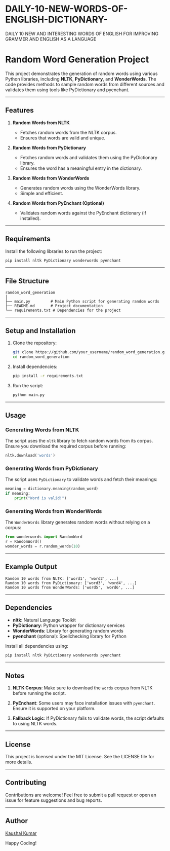 # DAILY-10-NEW-WORDS-OF-ENGLISH-DICTIONARY-
DAILY 10 NEW AND INTERESTING WORDS OF ENGLISH FOR IMPROVING GRAMMER AND ENGLISH AS A LANGUAGE
# Random Word Generation Project

This project demonstrates the generation of random words using various Python libraries, including **NLTK**, **PyDictionary**, and **WonderWords**. The code provides methods to sample random words from different sources and validates them using tools like PyDictionary and pyenchant.

---

## Features

1. **Random Words from NLTK**
   - Fetches random words from the NLTK corpus.
   - Ensures that words are valid and unique.

2. **Random Words from PyDictionary**
   - Fetches random words and validates them using the PyDictionary library.
   - Ensures the word has a meaningful entry in the dictionary.

3. **Random Words from WonderWords**
   - Generates random words using the WonderWords library.
   - Simple and efficient.

4. **Random Words from PyEnchant (Optional)**
   - Validates random words against the PyEnchant dictionary (if installed).

---

## Requirements

Install the following libraries to run the project:

```bash
pip install nltk PyDictionary wonderwords pyenchant
```

---

## File Structure

```plaintext
random_word_generation
│
├── main.py         # Main Python script for generating random words
├── README.md       # Project documentation
└── requirements.txt # Dependencies for the project
```

---

## Setup and Installation

1. Clone the repository:

   ```bash
   git clone https://github.com/your_username/random_word_generation.git
   cd random_word_generation
   ```

2. Install dependencies:

   ```bash
   pip install -r requirements.txt
   ```

3. Run the script:

   ```bash
   python main.py
   ```

---

## Usage

### Generating Words from NLTK

The script uses the `nltk` library to fetch random words from its corpus. Ensure you download the required corpus before running:

```python
nltk.download('words')
```

### Generating Words from PyDictionary

The script uses `PyDictionary` to validate words and fetch their meanings:

```python
meaning = dictionary.meaning(random_word)
if meaning:
    print("Word is valid!")
```

### Generating Words from WonderWords

The `WonderWords` library generates random words without relying on a corpus:

```python
from wonderwords import RandomWord
r = RandomWord()
wonder_words = r.random_words(10)
```

---

## Example Output

```plaintext
Random 10 words from NLTK: ['word1', 'word2', ...]
Random 10 words from PyDictionary: ['word3', 'word4', ...]
Random 10 words from WonderWords: ['word5', 'word6', ...]
```

---

## Dependencies

- **nltk**: Natural Language Toolkit
- **PyDictionary**: Python wrapper for dictionary services
- **WonderWords**: Library for generating random words
- **pyenchant** (optional): Spellchecking library for Python

Install all dependencies using:

```bash
pip install nltk PyDictionary wonderwords pyenchant
```

---

## Notes

1. **NLTK Corpus**: Make sure to download the `words` corpus from NLTK before running the script.

2. **PyEnchant**: Some users may face installation issues with `pyenchant`. Ensure it is supported on your platform.

3. **Fallback Logic**: If PyDictionary fails to validate words, the script defaults to using NLTK words.

---

## License

This project is licensed under the MIT License. See the LICENSE file for more details.

---

## Contributing

Contributions are welcome! Feel free to submit a pull request or open an issue for feature suggestions and bug reports.

---

## Author

[Kaushal Kumar](mailto:kau333halkumar@gmail.com)

Happy Coding!
